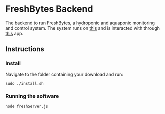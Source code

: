 # FreshBytes Backend

The backend to run FreshBytes, a hydroponic and aquaponic monitoring and control system. The system runs on [this](https://github.com/jackbowen/FreshBytes-Hardware) and is interacted with through [this](https://github.com/jackbowen/FreshBytes-WebApp) app.

## Instructions

### Install

Navigate to the folder containing your download and run:

```
sudo ./install.sh
```

### Running the software

```
node freshServer.js
```

